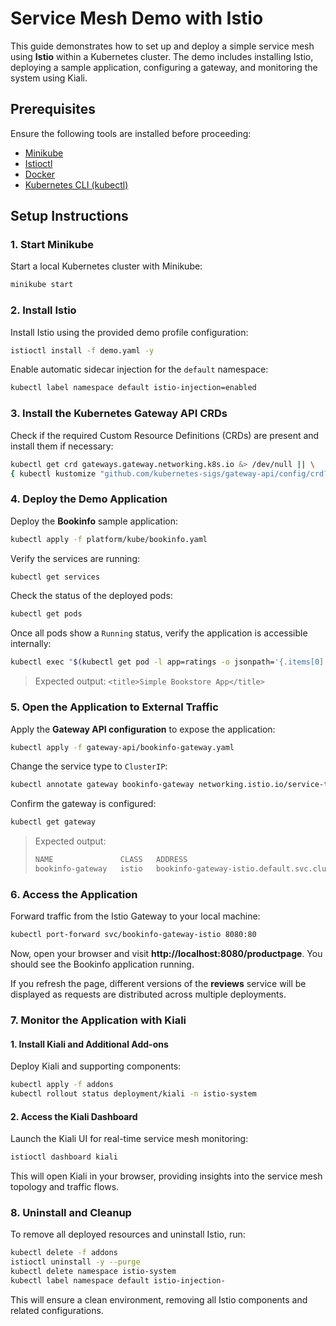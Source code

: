 # Service Mesh Demo with Istio

This guide demonstrates how to set up and deploy a simple service mesh using **Istio** within a Kubernetes cluster. The demo includes installing Istio, deploying a sample application, configuring a gateway, and monitoring the system using Kiali.

## Prerequisites
Ensure the following tools are installed before proceeding:
- [Minikube](https://minikube.sigs.k8s.io/docs/)
- [Istioctl](https://istio.io/latest/docs/setup/getting-started/)
- [Docker](https://www.docker.com/)
- [Kubernetes CLI (kubectl)](https://kubernetes.io/docs/tasks/tools/)

## Setup Instructions

### 1. Start Minikube
Start a local Kubernetes cluster with Minikube:
```sh
minikube start
```

### 2. Install Istio
Install Istio using the provided demo profile configuration:
```sh
istioctl install -f demo.yaml -y
```
Enable automatic sidecar injection for the `default` namespace:
```sh
kubectl label namespace default istio-injection=enabled
```

### 3. Install the Kubernetes Gateway API CRDs
Check if the required Custom Resource Definitions (CRDs) are present and install them if necessary:
```sh
kubectl get crd gateways.gateway.networking.k8s.io &> /dev/null || \
{ kubectl kustomize "github.com/kubernetes-sigs/gateway-api/config/crd?ref=v1.2.1" | kubectl apply -f -; }
```

### 4. Deploy the Demo Application
Deploy the **Bookinfo** sample application:
```sh
kubectl apply -f platform/kube/bookinfo.yaml
```
Verify the services are running:
```sh
kubectl get services
```
Check the status of the deployed pods:
```sh
kubectl get pods
```
Once all pods show a `Running` status, verify the application is accessible internally:
```sh
kubectl exec "$(kubectl get pod -l app=ratings -o jsonpath='{.items[0].metadata.name}')" -c ratings -- curl -sS productpage:9080/productpage | grep -o "<title>.*</title>"
```
> Expected output:
> ```<title>Simple Bookstore App</title>```

### 5. Open the Application to External Traffic
Apply the **Gateway API configuration** to expose the application:
```sh
kubectl apply -f gateway-api/bookinfo-gateway.yaml
```
Change the service type to `ClusterIP`:
```sh
kubectl annotate gateway bookinfo-gateway networking.istio.io/service-type=ClusterIP --namespace=default
```
Confirm the gateway is configured:
```sh
kubectl get gateway
```
> Expected output:
> ```sh
> NAME               CLASS   ADDRESS                                            PROGRAMMED   AGE
> bookinfo-gateway   istio   bookinfo-gateway-istio.default.svc.cluster.local   True         4m48s
> ```

### 6. Access the Application
Forward traffic from the Istio Gateway to your local machine:
```sh
kubectl port-forward svc/bookinfo-gateway-istio 8080:80
```
Now, open your browser and visit **http://localhost:8080/productpage**. You should see the Bookinfo application running.

If you refresh the page, different versions of the **reviews** service will be displayed as requests are distributed across multiple deployments.

### 7. Monitor the Application with Kiali
#### 1. Install Kiali and Additional Add-ons
Deploy Kiali and supporting components:
```sh
kubectl apply -f addons
kubectl rollout status deployment/kiali -n istio-system
```

#### 2. Access the Kiali Dashboard
Launch the Kiali UI for real-time service mesh monitoring:
```sh
istioctl dashboard kiali
```
This will open Kiali in your browser, providing insights into the service mesh topology and traffic flows.

### 8. Uninstall and Cleanup
To remove all deployed resources and uninstall Istio, run:
```sh
kubectl delete -f addons
istioctl uninstall -y --purge
kubectl delete namespace istio-system
kubectl label namespace default istio-injection-
```
This will ensure a clean environment, removing all Istio components and related configurations.
